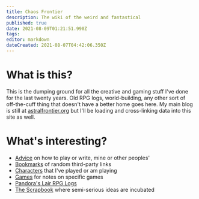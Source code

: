 ```yaml
---
title: Chaos Frontier
description: The wiki of the weird and fantastical
published: true
date: 2021-08-09T01:21:51.990Z
tags: 
editor: markdown
dateCreated: 2021-08-07T04:42:06.350Z
---
```


# What is this?
This is the dumping ground for all the creative and gaming stuff I've done for the last twenty years. Old RPG logs, world-building, any other sort of off-the-cuff thing that doesn't have a better home goes here. My main blog is still at [astralfrontier.org](https://astralfrontier.org/) but I'll be loading and cross-linking data into this site as well.

# What's interesting?
* [Advice](advice) on how to play or write, mine or other peoples'
* [Bookmarks](bookmarks) of random third-party links
* [Characters](characters) that I've played or am playing
* [Games](games) for notes on specific games
* [Pandora's Lair RPG Logs](logs)
* [The Scrapbook](scrapbook) where semi-serious ideas are incubated